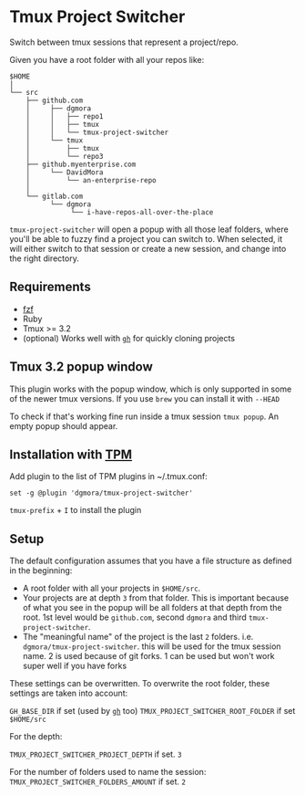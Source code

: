 # Tmux Project Switcher

Switch between tmux sessions that represent a project/repo.

Given you have a root folder with all your repos like:

```
$HOME
│
└── src
    ├── github.com
    │     ├── dgmora
    │     │   ├── repo1
    │     │   ├── tmux
    │     │   └── tmux-project-switcher
    │     └── tmux
    │         ├── tmux
    │         └── repo3
    ├── github.myenterprise.com
    │     └── DavidMora
    │         └── an-enterprise-repo
    │
    └── gitlab.com
          └── dgmora
               └── i-have-repos-all-over-the-place
```

`tmux-project-switcher` will open a popup with all those leaf folders, where
you'll be able to fuzzy find a project you can switch to. When selected, it will
either switch to that session or create a new session, and change into the right directory.

## Requirements

- [fzf](https://github.com/junegunn/fzf)
- Ruby
- Tmux >= 3.2 
- (optional) Works well with [`gh`](https://github.com/jdxcode/gh) for quickly cloning projects
  
## Tmux 3.2 popup window

This plugin works with the popup window, which is only supported in some of the
newer tmux versions. If you use `brew` you can install it with `--HEAD`

To check if that's working fine run inside a tmux session `tmux popup`. An empty popup should appear.

## Installation with [TPM](https://github.com/tmux-plugins/tpm)

Add plugin to the list of TPM plugins in ~/.tmux.conf:

```
set -g @plugin 'dgmora/tmux-project-switcher'
```

`tmux-prefix` + `I` to install the plugin

## Setup

The default configuration assumes that you have a file structure as defined in the beginning:
- A root folder with all your projects in `$HOME/src`.
- Your projects are at depth `3` from that folder. This is important because of what you see
in the popup will be all folders at that depth from the root. 1st level would be `github.com`,
second `dgmora` and third `tmux-project-switcher`.
- The "meaningful name" of the project is the last `2` folders. i.e. `dgmora/tmux-project-switcher`.
this will be used for the tmux session name. 2 is used because of git forks. 1 can be used but
won't work super well if you have forks

These settings can be overwritten. To overwrite the root folder, these settings are taken into account:

`GH_BASE_DIR` if set (used by [`gh`](https://github.com/jdxcode/gh) too)
`TMUX_PROJECT_SWITCHER_ROOT_FOLDER` if set
`$HOME/src`

For the depth:

`TMUX_PROJECT_SWITCHER_PROJECT_DEPTH` if set.
`3`

For the number of folders used to name the session:
`TMUX_PROJECT_SWITCHER_FOLDERS_AMOUNT` if set.
`2`
